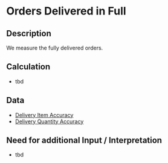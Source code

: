 # Orders Delivered in Full

## Description
We measure the fully delivered orders.

## Calculation
* tbd

## Data
* [Delivery Item Accuracy](https://github.com/fraunhofer-iem/move-kpi-system/blob/2e95342892695216658b2f55b3e06e6f6ee26cab/kpis/Internal%20Supply%20Performance/Delivery_Item_Accuracy.md)
* [Delivery Quantity Accuracy](https://github.com/fraunhofer-iem/move-kpi-system/blob/8889ee105a4de15985352177ee44290cb72d8c81/kpis/Internal%20Supply%20Performance/Delivery_Quantity_Accuracy.md)


## Need for additional Input / Interpretation
* tbd
